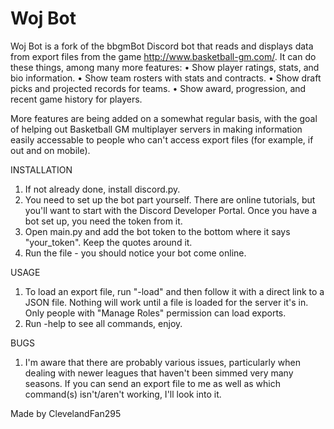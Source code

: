 # Woj Bot
Woj Bot is a fork of the bbgmBot Discord bot that reads and displays data from export files from the game http://www.basketball-gm.com/. It can do these things, among many more features:
• Show player ratings, stats, and bio information.
• Show team rosters with stats and contracts.
• Show draft picks and projected records for teams.
• Show award, progression, and recent game history for players.

More features are being added on a somewhat regular basis, with the goal of helping out Basketball GM multiplayer servers in making information easily accessable to people who can't access export files (for example, if out and on mobile). 

INSTALLATION
1. If not already done, install discord.py.
2. You need to set up the bot part yourself. There are online tutorials, but you'll want to start with the Discord Developer Portal. Once you have a bot set up, you need the token from it.
3. Open main.py and add the bot token to the bottom where it says "your_token". Keep the quotes around it. 
4. Run the file - you should notice your bot come online.


USAGE
1. To load an export file, run "-load" and then follow it with a direct link to a JSON file. Nothing will work until a file is loaded for the server it's in. Only people with "Manage Roles" permission can load exports.
2. Run -help to see all commands, enjoy.

BUGS
1. I'm aware that there are probably various issues, particularly when dealing with newer leagues that haven't been simmed very many seasons. If you can send an export file to me as well as which command(s) isn't/aren't working, I'll look into it.

Made by ClevelandFan295
